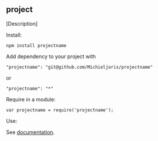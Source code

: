 project
--------

[Description]

Install:

    npm install projectname
	
Add dependency to your project with

    "projectname": "git@github.com/Michieljoris/projectname"
	
or

	"projectname": "*"

Require in a module:

    var projectname = require('projectname');

Use:

See [documentation](https://rawgithub.com/Michieljoris/projectname/master/docs/projectname.html).






